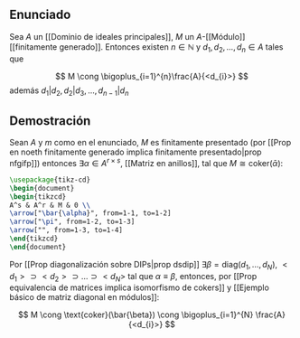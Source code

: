 
## Enunciado

Sea $A$ un [[Dominio de ideales principales]], $M$ un $A$-[[Módulo]] [[finitamente generado]]. Entonces existen $n \in \mathbb{N}$ y $d_{1},d_{2},\dots,d_{n} \in A$ tales que 

$$
M \cong \bigoplus_{i=1}^{n}\frac{A}{<d_{i}>} 
$$
además $d_{1}|d_{2}, d_{2}|d_{3}, \dots, d_{n-1}|d_{n}$

## Demostración

Sean $A$ y $m$ como en el enunciado, $M$ es finitamente presentado (por [[Prop en noeth finitamente generado implica finitamente presentado|prop nfgifp]]) entonces $\exists \alpha \in A^{r\times s}$, [[Matriz en anillos]], tal que $M \cong \text{coker}(\bar{\alpha})$:
```tikz
\usepackage{tikz-cd}
\begin{document}
\begin{tikzcd}
A^s & A^r & M & 0 \\
\arrow["\bar{\alpha}", from=1-1, to=1-2]
\arrow["\pi", from=1-2, to=1-3]
\arrow["", from=1-3, to=1-4]
\end{tikzcd}
\end{document}
```
Por [[Prop diagonalización sobre DIPs|prop dsdip]] $\exists \beta=\text{diag}(d_{1},\dots,d_{N})$, $<d_{1}> \supset<d_{2}> \supset\dots\supset<d_{N}>$  tal que $\alpha \equiv \beta$, entonces, por [[Prop equivalencia de matrices implica isomorfismo de cokers]] y [[Ejemplo básico de matriz diagonal en módulos]]:

$$
M \cong \text{coker}(\bar{\beta}) \cong \bigoplus_{i=1}^{N} \frac{A}{<d_{i}>}
$$